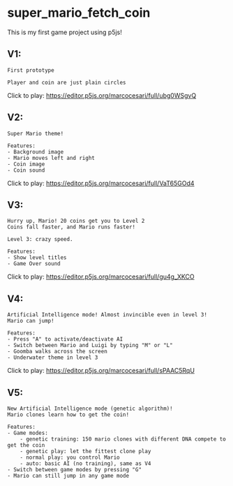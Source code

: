 # super_mario_fetch_coin

This is my first game project using p5js!

## V1:

    First prototype

    Player and coin are just plain circles

Click to play: https://editor.p5js.org/marcocesari/full/ubg0WSgvQ

## V2:

    Super Mario theme!

    Features:
    - Background image
    - Mario moves left and right
    - Coin image
    - Coin sound

Click to play: https://editor.p5js.org/marcocesari/full/VaT65GOd4

## V3:

    Hurry up, Mario! 20 coins get you to Level 2
    Coins fall faster, and Mario runs faster!

    Level 3: crazy speed.

    Features:
    - Show level titles
    - Game Over sound
    
Click to play: https://editor.p5js.org/marcocesari/full/gu4g_XKCO

## V4:

    Artificial Intelligence mode! Almost invincible even in level 3!
    Mario can jump!

    Features:
    - Press "A" to activate/deactivate AI
    - Switch between Mario and Luigi by typing "M" or "L"
    - Goomba walks across the screen
    - Underwater theme in level 3
    
Click to play: https://editor.p5js.org/marcocesari/full/sPAAC5RqU

## V5:

    New Artificial Intelligence mode (genetic algorithm)! 
    Mario clones learn how to get the coin!

    Features:
    - Game modes: 
        - genetic training: 150 mario clones with different DNA compete to get the coin
        - genetic play: let the fittest clone play
        - normal play: you control Mario
        - auto: basic AI (no training), same as V4
    - Switch between game modes by pressing "G"
    - Mario can still jump in any game mode
